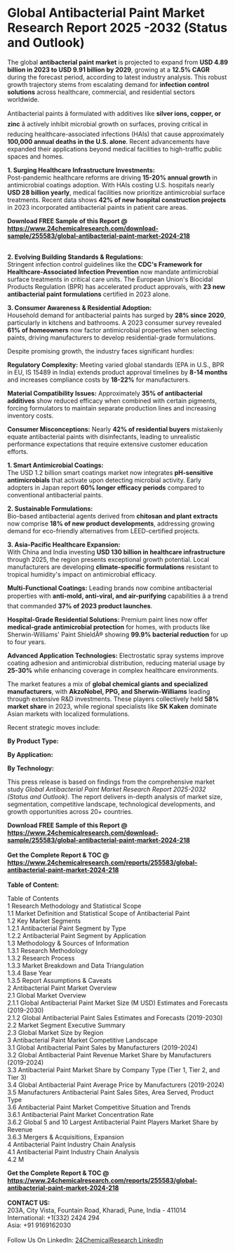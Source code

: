 <h1>Global Antibacterial Paint Market Research Report 2025 -2032 (Status and Outlook)</h1><p>The global <strong>antibacterial paint market</strong> is projected to expand from <strong>USD 4.89 billion in 2023 to USD 9.91 billion by 2029</strong>, growing at a <strong>12.5% CAGR</strong> during the forecast period, according to latest industry analysis. This robust growth trajectory stems from escalating demand for <strong>infection control solutions</strong> across healthcare, commercial, and residential sectors worldwide.</p><p>Antibacterial paints â formulated with additives like <strong>silver ions, copper, or zinc</strong> â actively inhibit microbial growth on surfaces, proving critical in reducing healthcare-associated infections (HAIs) that cause approximately <strong>100,000 annual deaths in the U.S. alone</strong>. Recent advancements have expanded their applications beyond medical facilities to high-traffic public spaces and homes.</p><p><strong>1. Surging Healthcare Infrastructure Investments:</strong><br>
Post-pandemic healthcare reforms are driving <strong>15-20% annual growth</strong> in antimicrobial coatings adoption. With HAIs costing U.S. hospitals nearly <strong>USD 28 billion yearly</strong>, medical facilities now prioritize antimicrobial surface treatments. Recent data shows <strong>42% of new hospital construction projects</strong> in 2023 incorporated antibacterial paints in patient care areas.</p><div><b>Download FREE Sample of this Report @ 
            <a href="https://www.24chemicalresearch.com/download-sample/255583/global-antibacterial-paint-market-2024-218">
            https://www.24chemicalresearch.com/download-sample/255583/global-antibacterial-paint-market-2024-218</a></b></div><br><p><strong>2. Evolving Building Standards &amp; Regulations:</strong><br>
Stringent infection control guidelines like the <strong>CDC's Framework for Healthcare-Associated Infection Prevention</strong> now mandate antimicrobial surface treatments in critical care units. The European Union's Biocidal Products Regulation (BPR) has accelerated product approvals, with <strong>23 new antibacterial paint formulations</strong> certified in 2023 alone.</p><p><strong>3. Consumer Awareness &amp; Residential Adoption:</strong><br>
Household demand for antibacterial paints has surged by <strong>28% since 2020</strong>, particularly in kitchens and bathrooms. A 2023 consumer survey revealed <strong>61% of homeowners</strong> now factor antimicrobial properties when selecting paints, driving manufacturers to develop residential-grade formulations.</p><p>Despite promising growth, the industry faces significant hurdles:</p><p><strong>Regulatory Complexity:</strong> Meeting varied global standards (EPA in U.S., BPR in EU, IS 15489 in India) extends product approval timelines by <strong>8-14 months</strong> and increases compliance costs by <strong>18-22%</strong> for manufacturers.</p><p><strong>Material Compatibility Issues:</strong> Approximately <strong>35% of antibacterial additives</strong> show reduced efficacy when combined with certain pigments, forcing formulators to maintain separate production lines and increasing inventory costs.</p><p><strong>Consumer Misconceptions:</strong> Nearly <strong>42% of residential buyers</strong> mistakenly equate antibacterial paints with disinfectants, leading to unrealistic performance expectations that require extensive customer education efforts.</p><p><strong>1. Smart Antimicrobial Coatings:</strong><br>
The USD 1.2 billion smart coatings market now integrates <strong>pH-sensitive antimicrobials</strong> that activate upon detecting microbial activity. Early adopters in Japan report <strong>60% longer efficacy periods</strong> compared to conventional antibacterial paints.</p><p><strong>2. Sustainable Formulations:</strong><br>
Bio-based antibacterial agents derived from <strong>chitosan and plant extracts</strong> now comprise <strong>18% of new product developments</strong>, addressing growing demand for eco-friendly alternatives from LEED-certified projects.</p><p><strong>3. Asia-Pacific Healthcare Expansion:</strong><br>
With China and India investing <strong>USD 130 billion in healthcare infrastructure</strong> through 2025, the region presents exceptional growth potential. Local manufacturers are developing <strong>climate-specific formulations</strong> resistant to tropical humidity's impact on antimicrobial efficacy.</p><p><strong>Multi-Functional Coatings:</strong> Leading brands now combine antibacterial properties with <strong>anti-mold, anti-viral, and air-purifying</strong> capabilities â a trend that commanded <strong>37% of 2023 product launches</strong>.</p><p><strong>Hospital-Grade Residential Solutions:</strong> Premium paint lines now offer <strong>medical-grade antimicrobial protection</strong> for homes, with products like Sherwin-Williams' Paint ShieldÂ® showing <strong>99.9% bacterial reduction</strong> for up to four years.</p><p><strong>Advanced Application Technologies:</strong> Electrostatic spray systems improve coating adhesion and antimicrobial distribution, reducing material usage by <strong>25-30%</strong> while enhancing coverage in complex healthcare environments.</p><p>The market features a mix of <strong>global chemical giants and specialized manufacturers</strong>, with <strong>AkzoNobel, PPG, and Sherwin-Williams</strong> leading through extensive R&amp;D investments. These players collectively held <strong>58% market share</strong> in 2023, while regional specialists like <strong>SK Kaken</strong> dominate Asian markets with localized formulations.</p><p>Recent strategic moves include:</p><p><strong>By Product Type:</strong></p><p><strong>By Application:</strong></p><p><strong>By Technology:</strong></p><p>This press release is based on findings from the comprehensive market study <em>Global Antibacterial Paint Market Research Report 2025-2032 (Status and Outlook)</em>. The report delivers in-depth analysis of market size, segmentation, competitive landscape, technological developments, and growth opportunities across 20+ countries.</p><div><b>Download FREE Sample of this Report @ 
            <a href="https://www.24chemicalresearch.com/download-sample/255583/global-antibacterial-paint-market-2024-218">
            https://www.24chemicalresearch.com/download-sample/255583/global-antibacterial-paint-market-2024-218</a></b></div><br><div><b>Get the Complete Report & TOC @ 
            <a href="https://www.24chemicalresearch.com/reports/255583/global-antibacterial-paint-market-2024-218">
            https://www.24chemicalresearch.com/reports/255583/global-antibacterial-paint-market-2024-218</a></b></div><br>
            <b>Table of Content:</b><p>Table of Contents<br />
1 Research Methodology and Statistical Scope<br />
1.1 Market Definition and Statistical Scope of Antibacterial Paint<br />
1.2 Key Market Segments<br />
1.2.1 Antibacterial Paint Segment by Type<br />
1.2.2 Antibacterial Paint Segment by Application<br />
1.3 Methodology & Sources of Information<br />
1.3.1 Research Methodology<br />
1.3.2 Research Process<br />
1.3.3 Market Breakdown and Data Triangulation<br />
1.3.4 Base Year<br />
1.3.5 Report Assumptions & Caveats<br />
2 Antibacterial Paint Market Overview<br />
2.1 Global Market Overview<br />
2.1.1 Global Antibacterial Paint Market Size (M USD) Estimates and Forecasts (2019-2030)<br />
2.1.2 Global Antibacterial Paint Sales Estimates and Forecasts (2019-2030)<br />
2.2 Market Segment Executive Summary<br />
2.3 Global Market Size by Region<br />
3 Antibacterial Paint Market Competitive Landscape<br />
3.1 Global Antibacterial Paint Sales by Manufacturers (2019-2024)<br />
3.2 Global Antibacterial Paint Revenue Market Share by Manufacturers (2019-2024)<br />
3.3 Antibacterial Paint Market Share by Company Type (Tier 1, Tier 2, and Tier 3)<br />
3.4 Global Antibacterial Paint Average Price by Manufacturers (2019-2024)<br />
3.5 Manufacturers Antibacterial Paint Sales Sites, Area Served, Product Type<br />
3.6 Antibacterial Paint Market Competitive Situation and Trends<br />
3.6.1 Antibacterial Paint Market Concentration Rate<br />
3.6.2 Global 5 and 10 Largest Antibacterial Paint Players Market Share by Revenue<br />
3.6.3 Mergers & Acquisitions, Expansion<br />
4 Antibacterial Paint Industry Chain Analysis<br />
4.1 Antibacterial Paint Industry Chain Analysis<br />
4.2 M</p><div><b>Get the Complete Report & TOC @ 
            <a href="https://www.24chemicalresearch.com/reports/255583/global-antibacterial-paint-market-2024-218">
            https://www.24chemicalresearch.com/reports/255583/global-antibacterial-paint-market-2024-218</a></b></div><br><b>CONTACT US:</b><br>
            203A, City Vista, Fountain Road, Kharadi, Pune, India - 411014<br>
            International: +1(332) 2424 294<br>
            Asia: +91 9169162030 <br><br>
            Follow Us On LinkedIn: <a href="https://www.linkedin.com/company/24chemicalresearch/">24ChemicalResearch LinkedIn</a>